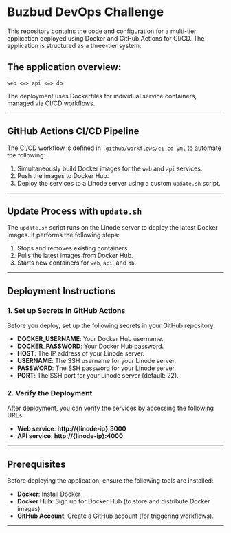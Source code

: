 # Buzbud DevOps Challenge
This repository contains the code and configuration for a multi-tier application deployed using Docker and GitHub Actions for CI/CD. The application is structured as a three-tier system:

## The application overview:

```
web <=> api <=> db
```

The deployment uses Dockerfiles for individual service containers, managed via CI/CD workflows.

---

## GitHub Actions CI/CD Pipeline

The CI/CD workflow is defined in `.github/workflows/ci-cd.yml` to automate the following:

1. Simultaneously build Docker images for the `web` and `api` services.
2. Push the images to Docker Hub.
3. Deploy the services to a Linode server using a custom `update.sh` script.

---

## Update Process with `update.sh`

The `update.sh` script runs on the Linode server to deploy the latest Docker images. It performs the following steps:

1. Stops and removes existing containers.
2. Pulls the latest images from Docker Hub.
3. Starts new containers for `web`, `api`, and `db`.

---

## Deployment Instructions

### 1. Set up Secrets in GitHub Actions

Before you deploy, set up the following secrets in your GitHub repository:

- **DOCKER_USERNAME**: Your Docker Hub username.
- **DOCKER_PASSWORD**: Your Docker Hub password.
- **HOST**: The IP address of your Linode server.
- **USERNAME**: The SSH username for your Linode server.
- **PASSWORD**: The SSH password for your Linode server.
- **PORT**: The SSH port for your Linode server (default: 22).

### 2. Verify the Deployment

After deployment, you can verify the services by accessing the following URLs:

- **Web service**: **http://{linode-ip}:3000**
- **API service**: **http://{linode-ip}:4000**

---

## Prerequisites

Before deploying the application, ensure the following tools are installed:

- **Docker**: [Install Docker](https://www.docker.com/get-started)
- **Docker Hub**: Sign up for Docker Hub (to store and distribute Docker images).
- **GitHub Account**: [Create a GitHub account](https://github.com/) (for triggering workflows).


---


